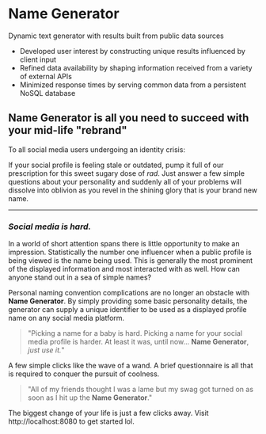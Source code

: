 # **Name Generator**

Dynamic text generator with results built from public data sources

- Developed user interest by constructing unique results influenced by client input
- Refined data availability by shaping information received from a variety of external APIs
- Minimized response times by serving common data from a persistent NoSQL database

## **Name Generator** is all you need to succeed with your mid-life "rebrand"

To all social media users undergoing an identity crisis:

If your social profile is feeling stale or outdated, pump it full of our prescription for this sweet sugary dose of *rad*. Just answer a few simple questions about your personality and suddenly all of your problems will dissolve into oblivion as you revel in the shining glory that is your brand new name.

---

### *Social media is hard.*

In a world of short attention spans there is little opportunity to make an impression. Statistically the number one influencer when a public profile is being viewed is the name being used. This is generally the most prominent of the displayed information and most interacted with as well. How can anyone stand out in a sea of simple names?

Personal naming convention complications are no longer an obstacle with **Name Generator**. By simply providing some basic personality details, the generator can supply a unique identifier to be used as a displayed profile name on any social media platform.

> "Picking a name for a baby is hard. Picking a name for your social media profile is harder. At least it was, until now... **Name Generator**, *just use it.*"

A few simple clicks like the wave of a wand. A brief questionnaire is all that is required to conquer the pursuit of coolness.

> "All of my friends thought I was a lame but my swag got turned on as soon as I hit up the **Name Generator**."

The biggest change of your life is just a few clicks away. Visit http://localhost:8080 to get started lol.
